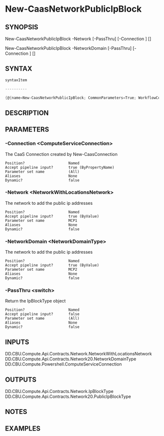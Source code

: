 ﻿New-CaasNetworkPublicIpBlock
===================

## SYNOPSIS

New-CaasNetworkPublicIpBlock -Network <NetworkWithLocationsNetwork> [-PassThru] [-Connection <ComputeServiceConnection>] [<CommonParameters>]

New-CaasNetworkPublicIpBlock -NetworkDomain <NetworkDomainType> [-PassThru] [-Connection <ComputeServiceConnection>] [<CommonParameters>]


## SYNTAX
```powershell
syntaxItem                                                                                                                                                                                                                                      

----------                                                                                                                                                                                                                                      

{@{name=New-CaasNetworkPublicIpBlock; CommonParameters=True; WorkflowCommonParameters=False; parameter=System.Object[]}, @{name=New-CaasNetworkPublicIpBlock; CommonParameters=True; WorkflowCommonParameters=False; parameter=System.Object[]}}
```

## DESCRIPTION


## PARAMETERS
### -Connection &lt;ComputeServiceConnection&gt;
The CaaS Connection created by New-CaasConnection
```
Position?                    Named
Accept pipeline input?       true (ByPropertyName)
Parameter set name           (All)
Aliases                      None
Dynamic?                     false
```
 
### -Network &lt;NetworkWithLocationsNetwork&gt;
The network to add the public ip addresses
```
Position?                    Named
Accept pipeline input?       true (ByValue)
Parameter set name           MCP1
Aliases                      None
Dynamic?                     false
```
 
### -NetworkDomain &lt;NetworkDomainType&gt;
The network to add the public ip addresses
```
Position?                    Named
Accept pipeline input?       true (ByValue)
Parameter set name           MCP2
Aliases                      None
Dynamic?                     false
```
 
### -PassThru &lt;switch&gt;
Return the IpBlockType object
```
Position?                    Named
Accept pipeline input?       false
Parameter set name           (All)
Aliases                      None
Dynamic?                     false
```

## INPUTS
DD.CBU.Compute.Api.Contracts.Network.NetworkWithLocationsNetwork
DD.CBU.Compute.Api.Contracts.Network20.NetworkDomainType
DD.CBU.Compute.Powershell.ComputeServiceConnection


## OUTPUTS
DD.CBU.Compute.Api.Contracts.Network.IpBlockType
DD.CBU.Compute.Api.Contracts.Network20.PublicIpBlockType


## NOTES


## EXAMPLES
